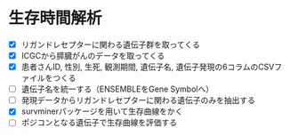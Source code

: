 # 生存時間解析

+ [x] リガンドレセプターに関わる遺伝子群を取ってくる
+ [x] ICGCから膵臓がんのデータを取ってくる
+ [x] 患者さんID, 性別, 生死, 観測期間, 遺伝子名, 遺伝子発現の6コラムのCSVファイルをつくる
+ [ ] 遺伝子名を統一する（ENSEMBLEをGene Symbolへ）
+ [ ] 発現データからリガンドレセプターに関わる遺伝子のみを抽出する
+ [x] survminerパッケージを用いて生存曲線をかく
+ [ ] ポジコンとなる遺伝子で生存曲線を評価する